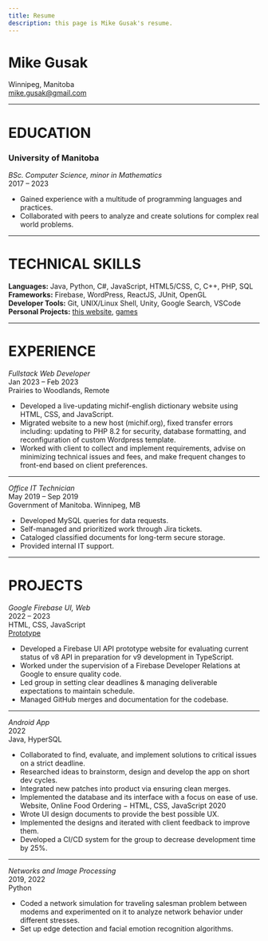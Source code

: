 ```yaml
---
title: Resume
description: this page is Mike Gusak's resume.
---
```



# Mike Gusak
Winnipeg, Manitoba\
mike.gusak@gmail.com
___

# EDUCATION

### University of Manitoba
*BSc. Computer Science, minor in Mathematics*\
2017 – 2023
- Gained experience with a multitude of programming languages and practices.
- Collaborated with peers to analyze and create solutions for complex real world problems.
___

# TECHNICAL SKILLS

**Languages:** Java, Python, C#, JavaScript, HTML5/CSS, C, C++, PHP, SQL\
**Frameworks:** Firebase, WordPress, ReactJS, JUnit, OpenGL\
**Developer Tools:** Git, UNIX/Linux Shell, Unity, Google Search, VSCode\
**Personal Projects:** [this website](https://michaelgusak-cmd.github.io/), [games](https://gusakm.itch.io)
___

# EXPERIENCE

*Fullstack Web Developer*\
Jan 2023 – Feb 2023\
Prairies to Woodlands, Remote

- Developed a live-updating michif-english dictionary website using HTML, CSS, and JavaScript.
- Migrated website to a new host (michif.org), fixed transfer errors including: updating to PHP 8.2
for security, database formatting, and reconfiguration of custom Wordpress template.
- Worked with client to collect and implement requirements, advise on minimizing technical issues
and fees, and make frequent changes to front-end based on client preferences.
___

*Office IT Technician*\
May 2019 – Sep 2019\
Government of Manitoba. Winnipeg, MB

- Developed MySQL queries for data requests.
- Self-managed and prioritized work through Jira tickets.
- Cataloged classified documents for long-term secure storage.
- Provided internal IT support.
___

# PROJECTS

*Google Firebase UI, Web*\
2022 – 2023\
HTML, CSS, JavaScript\
[Prototype](https://loayyengin.github.io/firebase-learning-sample/)

- Developed a Firebase UI API prototype website for evaluating current status of v8 API in
preparation for v9 development in TypeScript.
- Worked under the supervision of a Firebase Developer Relations at Google to ensure quality code.
- Led group in setting clear deadlines & managing deliverable expectations to maintain schedule.
- Managed GitHub merges and documentation for the codebase.
___

*Android App*\
2022\
Java, HyperSQL

- Collaborated to find, evaluate, and implement solutions to critical issues on a strict deadline.
- Researched ideas to brainstorm, design and develop the app on short dev cycles.
- Integrated new patches into product via ensuring clean merges.
- Implemented the database and its interface with a focus on ease of use.
Website, Online Food Ordering − HTML, CSS, JavaScript 2020
- Wrote UI design documents to provide the best possible UX.
- Implemented the designs and iterated with client feedback to improve them.
- Developed a CI/CD system for the group to decrease development time by 25%.
___


*Networks and Image Processing*\
2019, 2022\
Python

- Coded a network simulation for traveling salesman problem between modems and experimented on
it to analyze network behavior under different stresses.
- Set up edge detection and facial emotion recognition algorithms.
